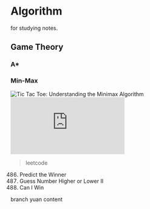 # Algorithm
for studying notes.

## Game Theory

### A*  


### Min-Max     

![Tic Tac Toe: Understanding the Minimax Algorithm](https://www.neverstopbuilding.com/blog/minimax)  
![Minimax search and Alpha-Beta Pruning](https://www.cs.cornell.edu/courses/cs312/2002sp/lectures/rec21.htm)  

> leetcode  
486. Predict the Winner  
375. Guess Number Higher or Lower II  
464. Can I Win  

branch yuan content